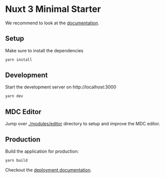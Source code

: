 # Nuxt 3 Minimal Starter

We recommend to look at the [documentation](https://v3.nuxtjs.org).

## Setup

Make sure to install the dependencies

```bash
yarn install
```

## Development

Start the development server on http://localhost:3000

```bash
yarn dev
```

## MDC Editor

Jump over [./modules/editor](./modules/editor) directory to setup and improve the MDC editor.

## Production

Build the application for production:

```bash
yarn build
```

Checkout the [deployment documentation](https://v3.nuxtjs.org/docs/deployment).
